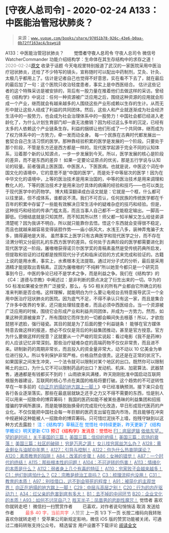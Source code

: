 # [守夜人总司令] - 2020-02-24 A133：中医能治管冠状肺炎？

> 来源：[`www.yuque.com/books/share/97051b78-926c-43e6-b0aa-0b72ff163ac4/bswgi8`](https://www.yuque.com/books/share/97051b78-926c-43e6-b0aa-0b72ff163ac4/bswgi8)

<ne-p id="520f42f3293818f927861ebbd5b15da4_p_0" data-lake-id="520f42f3293818f927861ebbd5b15da4_p_0"><ne-text id="ub287bc7a" style="color: rgb(51, 51, 51);">A133：中医能治管冠状肺炎？</ne-text></ne-p> <ne-p id="44677b2f3864bc3052451f1bfb3b6655" data-lake-id="44677b2f3864bc3052451f1bfb3b6655"><ne-text id="u979a5267" ne-fontsize="12" style="color: rgb(255, 255, 255);">原创</ne-text><ne-text id="ufc99fe41" ne-fontsize="14">觉悟者</ne-text><ne-text id="u875a1bc0" ne-fontsize="14">守夜人总司令</ne-text></ne-p> <ne-p id="2dc89cfc2b13b3cd71246710d1c95e95" data-lake-id="2dc89cfc2b13b3cd71246710d1c95e95"><ne-text id="u74a2c1f0" ne-fontsize="14" ne-bold="true" style="color: rgb(51, 51, 51);">守夜人总司令</ne-text></ne-p> <ne-p id="49149022421927a16ed2304f6705bd70" data-lake-id="49149022421927a16ed2304f6705bd70"><ne-text id="u87ae0a46" ne-fontsize="14" style="color: rgb(51, 51, 51);">微信号</ne-text><ne-text id="u1a7aca2a" ne-fontsize="14" style="color: rgb(51, 51, 51);">WatcherCommander</ne-text></ne-p> <ne-p id="090429ce574faa5b044a31bf9b50dbc7" data-lake-id="090429ce574faa5b044a31bf9b50dbc7"><ne-text id="ub80be0b9" ne-fontsize="14" style="color: rgb(51, 51, 51);">功能介绍</ne-text><ne-text id="u4ef23fec" ne-fontsize="14" style="color: rgb(51, 51, 51);">结构学：生命体在其生存结构中的求存之道！</ne-text></ne-p> <ne-p id="288fb439336ee820d8be63f35d012972" data-lake-id="288fb439336ee820d8be63f35d012972"><ne-text id="uc15279fe" style="color: rgb(140, 140, 140);">2020-02-24</ne-text>[<ne-text id="u26c09b14" ne-fontsize="14">原文</ne-text>](https://mp.weixin.qq.com/s?__biz=MzAxNDk1NjI2Mw==&mid=2247485003&idx=1&sn=39aea56879a30de449962539b9e0331a&chksm=9b8a25c3acfdacd5f48468e045e1a98a94653e791619b56a38275808929867d7796117d57a97&scene=27#wechat_redirect&cpage=266)</ne-p> <ne-p id="40c916de4fa3133f06ab4ac6e9f86465" data-lake-id="40c916de4fa3133f06ab4ac6e9f86465"><ne-text id="u664ae46b" style="color: rgb(51, 51, 51);">收录于话题</ne-text></ne-p> <ne-p id="d3a7f6966a2b45d0f613e7caec0329b2" data-lake-id="d3a7f6966a2b45d0f613e7caec0329b2"><ne-text id="u7aca30e9" style="color: rgb(51, 51, 51);">今天电视里特别报道了武汉的一家医院采用中医治疗冠状肺炎，还给了不少特写的镜头，宣称随时可以配出中药制剂，艾灸、针灸、太极几乎都用上了。估计是记者自己也觉得不好意思，实在看不下去了，就在最后的最后加了一句：这个医院只收治轻度患者，事实上是中西医结合。</ne-text></ne-p> <ne-p id="1182ea0e7bfae9c39fdd26122046cc78" data-lake-id="1182ea0e7bfae9c39fdd26122046cc78"><ne-text id="u43792c53" style="color: rgb(51, 51, 51);">估计这些记者的这个特殊采访是被安排的，背后有一股力量在推着他们去做这样的采访。曾经在《结构学》中说过：任何一种资源被广泛应用之后，围绕这种资源的应用就会形成一个产业，继而就会有越来越多的人围绕这些产业形成赖以生存的生计。从而无形中就让这些人结成了利益的共同团体。然后，这些人和产业就逐渐成为社会经济生活中的一股势力，也会成为社会治理体系中的一股势力！中国社会都已经进入老龄化了，为什么计划生育部门却一直无法撤销？因为经过这么多年的沉淀，已经有太多的人依赖这个产业链条生存。利益的捆绑让他们形成了一个共同体，继而成为了权力体系中的一方势力，牵一发而动全身。</ne-text></ne-p> <ne-p id="2d20fc8daa1c19b61076122c65d43fc6" data-lake-id="2d20fc8daa1c19b61076122c65d43fc6"><ne-text id="u3b5dbe6c" style="color: rgb(51, 51, 51);">每一个民族在古典时代都发展出一套契合自己生活习惯的医学。那种靠经验积累的医学是发展的一个阶段。只要处于那个阶段，不管是东方还是西方都是一样的。现代医学起源于完全不同的认知体系，沿着那个新的认知源点，一步一步发展到今天。所以，医学发展的核心是阶段的差异，而不是东西的差异！</ne-text></ne-p> <ne-p id="3c9cd3947c4fadd190037bd76e376227" data-lake-id="3c9cd3947c4fadd190037bd76e376227"><ne-text id="u24ffffe2" style="color: rgb(51, 51, 51);">如果一定要论证原点的优劣，那是五行学说与认知论的较量。前者强调上医医国，中医医人，下医医病。也就是说，中医这个词在中国文化的语境中，它的意思不是“中国的医学”，而是处于中等层次的医学！因为在中华文化的语境中，上等的医治技术是用来治国的，中等的医治技术是用来调理和教化人的，下等的医治技术才是用来治疗具体的病痛的经验和技巧——也可以类比于现代医学中的药物学。</ne-text></ne-p> <ne-p id="3d6f1eac7157f2cb332b6c9b05bc846d" data-lake-id="3d6f1eac7157f2cb332b6c9b05bc846d"><ne-text id="ue87b4827" style="color: rgb(51, 51, 51);">博大精深翻译成白话文就是：它就是一个框，什么都可以往里装，但不成体系，谁都说不清。我们不可否认，任何民族的传统医学都在千百年的积累中存留了一些能有效解决日常生活中的疑难杂症的技巧和经验。但是，这种技巧和经验的传承门槛太高，而且当事人自己都不一定能稳定输出。一脚高一脚低。归根结底就是只知其然，而不知其所以然！师父都一知半解又怎么给徒弟讲清楚呢？因为我讲不明白，所以就只能靠你去悟。悟这个东西就会变得很不稳定，而且也就越来越容易变得装腔作势——庙小妖风大，水浅王八多，装神弄鬼骗子太多，搞得遍地是大哥。</ne-text></ne-p> <ne-p id="efc6ebf8d91f8bd550360b4f5101e212" data-lake-id="efc6ebf8d91f8bd550360b4f5101e212"><ne-text id="u16463faa" style="color: rgb(51, 51, 51);">虽然事实上医学只有古典医学和现代医学之分，而不存在泾渭分明又分庭抗礼的东西方医学的差异。任何处于古典阶段的医学都需要进化到现代医学这一阶段。屠嗷嗷获得诺贝尔医学奖的青稿素虽然是受传统药典所启发，但提取和验证的过程都是按照现代分子式和临床试验的方式来完成和验证的。古籍上说的是用水煮，事实上，水煮根本无法提取。通过对分子式的分析，最后是采用酒精才能提取出青稿素。正因为屠嗷嗷的“不纯粹”所以她至今都只是一个研究员</ne-text></ne-p> <ne-p id="de53b54004f7dab67b3678c9b846d5f3" data-lake-id="de53b54004f7dab67b3678c9b846d5f3"><ne-text id="u2c2a569e" style="color: rgb(51, 51, 51);">事到今日，中医的争论已经不是学术之争，而是利益之争。我们在《结构学》的《C4：道德与宗教》中阐述过：是非判断的原点决定了衍生出来的一切。华为的 5G 标准如果被全世界广泛接受，那么，与 5G 相关的所有产业都由它所确立的标准来判断是否合格。这样理解，就能明白为什么要让电视台去特意报导武汉一个全用中医治疗冠状肺炎的医院。因为底气不足，不得不承认只有这一家，而且是集合了许多中医界的专家，还只能处理轻度患者，而且必须中西医结合。当一个资源被广泛应用的时候，围绕它会形成产业和利益共同团体，并成为一方势力。然而，如果这种资源被废弃了，所有围绕它而伴生的一切都会瞬间失去根基！所以，才欲抱琵琶半遮脸，强行碰瓷。其目的就是为了后面的整个利益链条！</ne-text></ne-p> <ne-p id="822a72d435ba3169766cdeaf9fa55be6" data-lake-id="822a72d435ba3169766cdeaf9fa55be6"><ne-text id="uca527d46" style="color: rgb(51, 51, 51);">能够在官方媒体特意去做这样的报道，想必不仅仅是背后的利益集团推动，甚至是官方授意。官方为什么要做这样的授意？这就要从一个严峻的现实说起：看过电影《我不是药神》的人应该记忆非常深刻。那些治疗疑难杂症的高端药物不仅仅非常贵，而且进不来。研制新药的周期非常长，而且投入的资金量非常大，动不动以 10 亿美金为单位进行投入。所以专利保护非常严格，价格自然会很贵。这还是在正常的状况下。</ne-text><ne-text id="uf02f0222" ne-bold="true" style="color: rgb(51, 51, 51);">如果国家之间发生冲突，一个法令就可以限制对某个地区的出口。既然你可以限制稀土的出口，为什么它不可以限制药品的出口？发动机、机床、加密算法、武器禁售，通通都是有钱都买不到的！</ne-text></ne-p> <ne-p id="5548582a2bf0c1bf9ee7fcf9d183faf5" data-lake-id="5548582a2bf0c1bf9ee7fcf9d183faf5"><ne-text id="uc8f5ffe5" style="color: rgb(51, 51, 51);">山雨欲来风满楼，昨天刚刚批准中国启动互联网根服务器建设，互联网的核心节点在美国的格局将要打破。这个趋势的不可逆转性早在一年多前的《</ne-text>[<ne-text id="udaf8873e" style="color: rgb(87, 107, 149);">向正在坍塌的地方踹上一脚！</ne-text>](http://mp.weixin.qq.com/s?__biz=MzAxNDk1NjI2Mw==&mid=2247483789&idx=1&sn=5e44b7b524c3dc4bb7705f49ed0a44a3&chksm=9b8a2205acfdab139e4b1d44ef6702b09c9fbf79505340205d13fbdaa33207a997f54bee0e97&scene=21#wechat_redirect)<ne-text id="u2d5a2004" style="color: rgb(51, 51, 51);">》中已经准确预测。接下来只会在各行各业逐渐落实。那些在最底层就缺乏还手之力又不得不需要的东西，恰是别人可以用来一招致命的博弈筹码！</ne-text></ne-p> <ne-p id="1b4cc2b7a57a72fcffd22f8394611e9c" data-lake-id="1b4cc2b7a57a72fcffd22f8394611e9c"><ne-text id="u126ce376" style="color: rgb(51, 51, 51);">我国的医药如能不被某些愚昧的利益集团和招摇撞骗的学阀所裹挟，而是能够脱胎换骨的完成现代化改造，早日形成现代医药的产业化。不仅仅能把中国社会每一年巨额的医药支出留在国内市场，而且能够在冲突中规避掉这种能被人一招致命的博弈筹码。只可惜烂泥扶不上墙，抱残守缺到以这种方式去露脸！</ne-text></ne-p> <ne-p id="fff52cdea9a6ed82fbfaf8347c15a20e" data-lake-id="fff52cdea9a6ed82fbfaf8347c15a20e"><ne-text id="u4a7c563f" ne-fontsize="13" style="color: rgb(0, 128, 255);">注：《结构学》草稿正在 觉悟社 中持续更新，昨天更新了《结构学概论》明天更新 C13</ne-text></ne-p> <ne-p id="f0fd8f9e4699df13f77200677fa311a9" data-lake-id="f0fd8f9e4699df13f77200677fa311a9" ne-alignment="center"><ne-text id="u2a863460" style="color: rgb(255, 0, 0);">预订《结构学》发消息</ne-text><ne-text id="ua285b7e5" ne-bold="true" style="color: rgb(255, 0, 0);">：觉悟社</ne-text></ne-p>  <ne-p id="47108ad839f8f5e17da69dbd8c9b46c1" data-lake-id="47108ad839f8f5e17da69dbd8c9b46c1"><ne-card data-card-name="image" data-card-type="inline" id="enlgO" data-event-boundary="card" style="color: rgb(51, 51, 51);"><ne-p id="4cd040390316027fa6656d0d288fc178" data-lake-id="4cd040390316027fa6656d0d288fc178">[<ne-text id="u73fb398f" style="color: rgb(87, 107, 149);">F1：底层逻辑</ne-text>](http://mp.weixin.qq.com/s?__biz=MzAxNDk1NjI2Mw==&mid=2247484983&idx=1&sn=d1bd020a91e3dd78ebf23d343a657db2&chksm=9b8a25bfacfdaca9b3572b6f4d7ef8d7a0e37e4ab741811b0e2cd64f46b92e1920d0e39e4f38&scene=21#wechat_redirect)</ne-p> <ne-p id="01bd78d232ada73dfb084eff8471e163" data-lake-id="01bd78d232ada73dfb084eff8471e163">[<ne-text id="uddc184d3" style="color: rgb(87, 107, 149);">依依东望，望的是时间！</ne-text>](http://mp.weixin.qq.com/s?__biz=MzIzMDYwOTM0Mg==&mid=2247483860&idx=1&sn=b5b01ae82ff764ce2806251e3f2a809f&chksm=e8b19905dfc61013607735eb7782299c9a4d7a39a8b15a7b46182ef20eda3ffe9f6ed6337e1f&scene=21#wechat_redirect)</ne-p> <ne-p id="3c20726304ec0de7c5f708f8ead3a948" data-lake-id="3c20726304ec0de7c5f708f8ead3a948">[<ne-text id="u23ab6780" style="color: rgb(87, 107, 149);">关于美国的三篇！</ne-text>](http://mp.weixin.qq.com/s?__biz=MzIzMDYwOTM0Mg==&mid=2247484082&idx=1&sn=7f0efdc740505aeff41af3593c2c07d2&chksm=e8b19a63dfc613757721204eef321ddcad7ddc01dfc2076db117c37c0b37d75438f2e405c830&scene=21#wechat_redirect)</ne-p> <ne-p id="a50ce5ba02840f0ca767812a5457e9bc" data-lake-id="a50ce5ba02840f0ca767812a5457e9bc">[<ne-text id="ue9f0a12b" style="color: rgb(87, 107, 149);">美国三篇：信仰的坍塌！</ne-text>](http://mp.weixin.qq.com/s?__biz=MzIzMDYwOTM0Mg==&mid=2247484086&idx=1&sn=84a690a2f2f277ffb97bd9ae9b8997b5&chksm=e8b19a67dfc61371cbaa58bdc4cf884dcb865ce62dc947cf1cf3e7653716339ff71d49c563bb&scene=21#wechat_redirect)</ne-p> <ne-p id="bad0d8d763fcf364888b8fdb3ecde058" data-lake-id="bad0d8d763fcf364888b8fdb3ecde058">[<ne-text id="u0ab0d15d" style="color: rgb(87, 107, 149);">美国三篇：农场的衰落！</ne-text>](http://mp.weixin.qq.com/s?__biz=MzAxNDk1NjI2Mw==&mid=2247484839&idx=1&sn=ab17e9c4ae5af883a17a9c0fcafe94dd&chksm=9b8a262facfdaf399eab6252e9034d5a64a95f1c2575ed6570615dc11980d7d14b684341c22d&scene=21#wechat_redirect)</ne-p> <ne-p id="9870a536945f1e615da4ab86bd806c01" data-lake-id="9870a536945f1e615da4ab86bd806c01">[<ne-text id="u8dac6b40" style="color: rgb(87, 107, 149);">美国三篇：社区的破碎！</ne-text>](http://mp.weixin.qq.com/s?__biz=MzAxNDk1NjI2Mw==&mid=2247484995&idx=1&sn=e6b19218f50cedb3832a75694d5fca2a&chksm=9b8a25cbacfdacdd9585015c0542f118592cdeb57bf869d6566ef48e60aaf0f59aeebb6ba2a3&scene=21#wechat_redirect)</ne-p> <ne-p id="58648cc3f24f26cdfa61953ee29f82c2" data-lake-id="58648cc3f24f26cdfa61953ee29f82c2">[<ne-text id="u2d6e4918" style="color: rgb(87, 107, 149);">穷是万恶之源！</ne-text>](http://mp.weixin.qq.com/s?__biz=MzAxNDk1NjI2Mw==&mid=2247483823&idx=1&sn=e54ebe9891b302dc0bf1815c76ccf8b7&chksm=9b8a2227acfdab31a05e273addd9159d4b8263d58d3c58bf214841c8189157519719c3427306&scene=21#wechat_redirect)</ne-p> <ne-p id="f6e5d97c7214abea05bd84e516649111" data-lake-id="f6e5d97c7214abea05bd84e516649111">[<ne-text id="u11994cd3" style="color: rgb(87, 107, 149);">女儿找穷屌丝怎么办？</ne-text>](http://mp.weixin.qq.com/s?__biz=MzAxNDk1NjI2Mw==&mid=2247484939&idx=1&sn=6a8b9a3df7e1197fde72a04e45ad3055&chksm=9b8a2583acfdac958a9514beb89993c74e6ee5ad63df4c4c6d420f8ac9cc3976dcfe5f66c734&scene=21#wechat_redirect)</ne-p> <ne-p id="c4bfff2b0ec28ce71e78f10f8b4fbcf3" data-lake-id="c4bfff2b0ec28ce71e78f10f8b4fbcf3">[<ne-text id="u18e538bf" style="color: rgb(87, 107, 149);">A128：黄金剩女与油腻中年男！</ne-text>](http://mp.weixin.qq.com/s?__biz=MzAxNDk1NjI2Mw==&mid=2247484986&idx=1&sn=389cf749cc0fc8c13fddbe2782d064e8&chksm=9b8a25b2acfdaca493be3be9f6825249c41eb2e9ec898370ef118ac45d11e3061fc3f36198fa&scene=21#wechat_redirect)</ne-p> <ne-p id="f68e3ef9cca88a6d5404c1c8fecbb290" data-lake-id="f68e3ef9cca88a6d5404c1c8fecbb290">[<ne-text id="ud918f034" style="color: rgb(87, 107, 149);">A127：引导与控制！</ne-text>](http://mp.weixin.qq.com/s?__biz=MzAxNDk1NjI2Mw==&mid=2247484979&idx=1&sn=f399f00523a8dd5cafe7c0636121333e&chksm=9b8a25bbacfdacad35d6b31ea6500e76fc161c3dd8e789aacdc1284bedcdcaf57570dd6f6261&scene=21#wechat_redirect)</ne-p> <ne-p id="940044a883f19ba3b917f24174ee1d1d" data-lake-id="940044a883f19ba3b917f24174ee1d1d">[<ne-text id="ud4f3a8e9" style="color: rgb(87, 107, 149);">A122：你为什么热衷阴谋论？</ne-text>](http://mp.weixin.qq.com/s?__biz=MzAxNDk1NjI2Mw==&mid=2247484960&idx=1&sn=f04b2971f7e664f0ab903a6a9ffab5dd&chksm=9b8a25a8acfdacbecd85fb722d9e401e6b748a28498b75da9489af10d9cf69916bf473c72a7b&scene=21#wechat_redirect)</ne-p> <ne-p id="5c8e9c806381f2c7a0f0fb63b151fcff" data-lake-id="5c8e9c806381f2c7a0f0fb63b151fcff">[<ne-text id="u0ad102b1" style="color: rgb(87, 107, 149);">A120：素质教育的陷阱！</ne-text>](http://mp.weixin.qq.com/s?__biz=MzAxNDk1NjI2Mw==&mid=2247484948&idx=1&sn=6326c52223f8520cf16820e7ae2f12d1&chksm=9b8a259cacfdac8a3f821dea074d2df64dc08c9498aadb36f006f685bbf87dfc13daefd4bf6d&scene=21#wechat_redirect)</ne-p> <ne-p id="63c91c4362c8ec577c1c927b95867ca1" data-lake-id="63c91c4362c8ec577c1c927b95867ca1">[<ne-text id="u192e93d7" style="color: rgb(87, 107, 149);">A84：改革的步骤！</ne-text>](http://mp.weixin.qq.com/s?__biz=MzIzMDYwOTM0Mg==&mid=2247484098&idx=1&sn=8a28fd5dce47b485ed38e4f3cfdb7d05&chksm=e8b19a13dfc61305fde13511d297aa1d6b59184825c7998f338e7d5f36742e3c06c717d78fe8&scene=21#wechat_redirect)</ne-p> <ne-p id="b0ebdd7be53a439e074b92c3dde2001f" data-lake-id="b0ebdd7be53a439e074b92c3dde2001f">[<ne-text id="u583b88a2" style="color: rgb(87, 107, 149);">A86：女神的错觉！</ne-text>](http://mp.weixin.qq.com/s?__biz=MzAxNDk1NjI2Mw==&mid=2247484733&idx=1&sn=fab22e8ab3f80b78dab3d4e2e2716bfb&chksm=9b8a26b5acfdafa374df83506e5086a573169362877918977c08490b4e9747c45c99d1266e7f&scene=21#wechat_redirect)</ne-p> <ne-p id="4286ddd67244978706a0046100c146b6" data-lake-id="4286ddd67244978706a0046100c146b6">[<ne-text id="u7d8b940e" style="color: rgb(87, 107, 149);">A87：一个时代的终结！</ne-text>](http://mp.weixin.qq.com/s?__biz=MzIzMDYwOTM0Mg==&mid=2247484102&idx=1&sn=c0572fe89409ac0ef2d1468b8f81f130&chksm=e8b19a17dfc6130119eacf0492c237b5173f6f9c13265a36d7919e3132228f8c2d3306863c08&scene=21#wechat_redirect)</ne-p> <ne-p id="6ea899f2cc0f260e5dc04e26243fefa2" data-lake-id="6ea899f2cc0f260e5dc04e26243fefa2">[<ne-text id="u94c5e5e5" style="color: rgb(87, 107, 149);">A115：那些根本性的问题！</ne-text>](http://mp.weixin.qq.com/s?__biz=MzAxNDk1NjI2Mw==&mid=2247484914&idx=1&sn=967fee05bc4f865fe727690ef496bd08&chksm=9b8a267aacfdaf6c067abdfbeed512ad0ec7af5d0c3310f4461e50eaa47c005b5b30ea9758af&scene=21#wechat_redirect)</ne-p> <ne-p id="d6bb4fd0035b15ce416591c2b434bb5e" data-lake-id="d6bb4fd0035b15ce416591c2b434bb5e">[<ne-text id="ufb1d1579" style="color: rgb(87, 107, 149);">A104：不可逆转的伤害！</ne-text>](http://mp.weixin.qq.com/s?__biz=MzAxNDk1NjI2Mw==&mid=2247484910&idx=1&sn=80626aa3b4a4e223e5062a4d00806308&chksm=9b8a2666acfdaf70c0a3e1392357732bf9431c96bc1ec220eef91101a73d0c6eeff4f62d4e80&scene=21#wechat_redirect)</ne-p> <ne-p id="cb364ddda1366647b045b161ca96cb58" data-lake-id="cb364ddda1366647b045b161ca96cb58">[<ne-text id="ueff5563f" style="color: rgb(87, 107, 149);">A113：情绪化的本质是什么？</ne-text>](http://mp.weixin.qq.com/s?__biz=MzAxNDk1NjI2Mw==&mid=2247484925&idx=1&sn=a3e5d2a4ffa1f0c4a1e915a7f6244527&chksm=9b8a2675acfdaf6365b4c9b6f0390ceae91e0dbf218efdd6be0dc600964d220b1ab45bb6c2ac&scene=21#wechat_redirect)</ne-p> <ne-p id="6966ef3ca952827f73c910906e6729ab" data-lake-id="6966ef3ca952827f73c910906e6729ab">[<ne-text id="ubf1fe5fa" style="color: rgb(87, 107, 149);">A112：弱者身上几个有毒的特征！</ne-text>](http://mp.weixin.qq.com/s?__biz=MzAxNDk1NjI2Mw==&mid=2247484903&idx=1&sn=609b7c81f10207eea8bcccbe35aa61b6&chksm=9b8a266facfdaf790a328ee9eca9d05f95ce939b69b2e4c1fcaacd63470bd79c44d03caeb00c&scene=21#wechat_redirect)</ne-p> <ne-p id="6d25ae4a50e99dfacc26ebf77e77f560" data-lake-id="6d25ae4a50e99dfacc26ebf77e77f560">[<ne-text id="u7e656015" style="color: rgb(87, 107, 149);">A110：穷家败子会越来越多！</ne-text>](http://mp.weixin.qq.com/s?__biz=MzAxNDk1NjI2Mw==&mid=2247484897&idx=1&sn=84e1c8a85eb385c04f400095d47d55eb&chksm=9b8a2669acfdaf7f7a431a12c057023ae123aaa855b0f9d48a98c21eae27788632beb60765c9&scene=21#wechat_redirect)</ne-p> <ne-p id="c18bd2b9e2c4021791367bb90e68dca7" data-lake-id="c18bd2b9e2c4021791367bb90e68dca7">[<ne-text id="u9ec58605" style="color: rgb(87, 107, 149);">C1：他们到底怕什么？</ne-text>](http://mp.weixin.qq.com/s?__biz=MzAxNDk1NjI2Mw==&mid=2247483898&idx=1&sn=1b0a50386e9e89d2750dec717236f0aa&chksm=9b8a2272acfdab64235b35ee5e91b8cac6172144207251636e1345fc570aa1601f59eff7f442&scene=21#wechat_redirect)</ne-p> <ne-p id="dab4d38859d8974454f5f90521812b9d" data-lake-id="dab4d38859d8974454f5f90521812b9d">[<ne-text id="u54151712" style="color: rgb(87, 107, 149);">C2：宗教是统治工具吗？</ne-text>](http://mp.weixin.qq.com/s?__biz=MzAxNDk1NjI2Mw==&mid=2247483901&idx=1&sn=f5d9f8c7bd84370c79adae921351e813&chksm=9b8a2275acfdab63fde093d76ff82e01d0e2fd43ea675f77fd17fd51a15873d4d10499f5338d&scene=21#wechat_redirect)</ne-p> <ne-p id="7e0b75a776d125401a36379cb6f781ba" data-lake-id="7e0b75a776d125401a36379cb6f781ba">[<ne-text id="u68dce213" style="color: rgb(87, 107, 149);">C3：梳理流程也没用！</ne-text>](http://mp.weixin.qq.com/s?__biz=MzAxNDk1NjI2Mw==&mid=2247483989&idx=1&sn=ee70dacfd980f041379d91ae947ece44&chksm=9b8a21ddacfda8cb28bf62d6f53531e8a8ebce2de96396e50ec7e7e144fffe502ec6faee3415&scene=21#wechat_redirect)</ne-p> <ne-p id="2d02b27dc6be468d2893f7d406bcd6e5" data-lake-id="2d02b27dc6be468d2893f7d406bcd6e5">[<ne-text id="ua935d2ef" style="color: rgb(87, 107, 149);">C31：教育的本质！</ne-text>](http://mp.weixin.qq.com/s?__biz=MzAxNDk1NjI2Mw==&mid=2247484645&idx=1&sn=0c19e963af345ec0d157348555f45482&chksm=9b8a276dacfdae7bb43eb0602bf7d9fdc827d0675a7350f893c5b3b43986de58782355a2065d&scene=21#wechat_redirect)</ne-p> <ne-p id="36edb0310c9da22fb6b5f500f10b5cc3" data-lake-id="36edb0310c9da22fb6b5f500f10b5cc3">[<ne-text id="u8e80b248" style="color: rgb(87, 107, 149);">A97：别找借口，远不到会猝死的程度！</ne-text>](http://mp.weixin.qq.com/s?__biz=MzAxNDk1NjI2Mw==&mid=2247484866&idx=1&sn=d93222730b1fd65cd31d270e54c91073&chksm=9b8a264aacfdaf5cf1d8eab64891b03e7b9966e887c9f512b7cb4a3f6cca04f1faa2c5da905d&scene=21#wechat_redirect)</ne-p> <ne-p id="803cd26efad6e4f1b74240da6afead41" data-lake-id="803cd26efad6e4f1b74240da6afead41">[<ne-text id="uc276a486" style="color: rgb(87, 107, 149);">A91：被简化的主观世界！</ne-text>](http://mp.weixin.qq.com/s?__biz=MzIzMDYwOTM0Mg==&mid=2247484106&idx=1&sn=89ac1e2a068a9114c08822ed3a6a9916&chksm=e8b19a1bdfc6130d67743acf04c384cd66fa3d13b83614a9b3d70edda3290e8af9765c31b7d7&scene=21#wechat_redirect)</ne-p> <ne-p id="e46e3eb2ebb4328cf5d086be9accdede" data-lake-id="e46e3eb2ebb4328cf5d086be9accdede">[<ne-text id="ue276e5d5" style="color: rgb(87, 107, 149);">向正在坍塌的地方踹上一脚！</ne-text>](http://mp.weixin.qq.com/s?__biz=MzAxNDk1NjI2Mw==&mid=2247483789&idx=1&sn=5e44b7b524c3dc4bb7705f49ed0a44a3&chksm=9b8a2205acfdab139e4b1d44ef6702b09c9fbf79505340205d13fbdaa33207a997f54bee0e97&scene=21#wechat_redirect)</ne-p> <ne-p id="a7c34bca0547786b8eeaca52538ad1f7" data-lake-id="a7c34bca0547786b8eeaca52538ad1f7">[<ne-text id="u6d78eec6" style="color: rgb(87, 107, 149);">C29：中层与高层之别！</ne-text>](http://mp.weixin.qq.com/s?__biz=MzIzMDYwOTM0Mg==&mid=2247484061&idx=1&sn=6b5effaceec4ccea129b0b2c0ff9eb94&chksm=e8b19a4cdfc6135a82d4a79c2245a8efb5cea97135ffeef76afcdb0f1d23fc37408270b77ac3&scene=21#wechat_redirect)</ne-p> <ne-p id="ea7f53fb065db068a7bcd828e2f98bc9" data-lake-id="ea7f53fb065db068a7bcd828e2f98bc9">[<ne-text id="ubca85450" style="color: rgb(87, 107, 149);">C20：行为的内在驱动力！</ne-text>](http://mp.weixin.qq.com/s?__biz=MzIzMDYwOTM0Mg==&mid=2247484003&idx=1&sn=a62ddbccc64f9f19890c0dff9605b6f7&chksm=e8b19ab2dfc613a47b840d331bb9c43711798f5102681c0d1a06cb3996450c1d34bc8573b7e0&scene=21#wechat_redirect)</ne-p> <ne-p id="296996afeb9c16f3a2971cbb5d66fd32" data-lake-id="296996afeb9c16f3a2971cbb5d66fd32">[<ne-text id="u86833eb8" style="color: rgb(87, 107, 149);">A34：烂父亲的危害到底有多大！</ne-text>](http://mp.weixin.qq.com/s?__biz=MzIzMDYwOTM0Mg==&mid=2247483986&idx=1&sn=984fbf5e696f7a3f34f25dcf93037cea&chksm=e8b19a83dfc61395d629a54503920505c42a73a62b9e72308ed4ea0d66c509ca66a1a3138ea5&scene=21#wechat_redirect)</ne-p> <ne-p id="514966b0fd61e977668dfa573ea1537c" data-lake-id="514966b0fd61e977668dfa573ea1537c">[<ne-text id="u696de775" style="color: rgb(87, 107, 149);">B1：去不掉的中间环节</ne-text>](http://mp.weixin.qq.com/s?__biz=MzIzMDYwOTM0Mg==&mid=2247483903&idx=1&sn=e8a21cb816d6a27d869f81463805a208&chksm=e8b1992edfc610380f54d91f9acc9844820c77ce8a5bcedb4f36372c406647f45fd2514a6a77&scene=21#wechat_redirect)</ne-p> <ne-p id="d6ebc30d84e6c890028b41273823f86d" data-lake-id="d6ebc30d84e6c890028b41273823f86d">[<ne-text id="ueb62698a" style="color: rgb(87, 107, 149);">B20：企业文化的本质！</ne-text>](http://mp.weixin.qq.com/s?__biz=MzIzMDYwOTM0Mg==&mid=2247484111&idx=1&sn=d6154ef03c3702d24ebbd49ec6d2544b&chksm=e8b19a1edfc61308357f4cc639a74339e18c1e7ea64e351a1d73fac03d82e0daa3d7cbd2b4f7&scene=21#wechat_redirect)[<ne-text id="u24da5f24" style="color: rgb(87, 107, 149);">A93：如何不讨厌自己？</ne-text>](http://mp.weixin.qq.com/s?__biz=MzAxNDk1NjI2Mw==&mid=2247484783&idx=1&sn=08bb06c4b322311a9d08a0d67077b6ac&chksm=9b8a26e7acfdaff1fb664e30d3365b7405692c4c7e53b41d078052fcbd87faf8de05c04346ce&scene=21#wechat_redirect)</ne-p> <ne-p id="4da814ad2d43d26c9b4ac7b225d9b36b" data-lake-id="4da814ad2d43d26c9b4ac7b225d9b36b">[<ne-text id="u7fd1f34c" style="color: rgb(87, 107, 149);">胜天半子：凤凰男的悲剧性魔咒！</ne-text>](http://mp.weixin.qq.com/s?__biz=MzAxNDk1NjI2Mw==&mid=2247484459&idx=1&sn=3af333a7d8f81253f730e57ba86f6f11&chksm=9b8a27a3acfdaeb524c155bcc629f472e273558add2d9c91ca3295d08144bd6d7d26ed757e6c&scene=21#wechat_redirect)</ne-p> <ne-p id="c15b76685b436f1fbf1c489f67925948" data-lake-id="c15b76685b436f1fbf1c489f67925948"><ne-text id="u8e89a8b4" style="color: rgb(51, 51, 51);">觉悟者</ne-text></ne-p> <ne-p id="386c00f33338dc4f40b509931c572045" data-lake-id="386c00f33338dc4f40b509931c572045"><ne-text id="u004703e8" style="color: rgb(51, 51, 51);">喜欢你就转走吧！</ne-text></ne-p> <ne-p id="443620670518300cffd02e10bef585aa" data-lake-id="443620670518300cffd02e10bef585aa"><ne-text id="u0aff0e64" ne-bold="true" style="color: rgb(51, 51, 51);">微信扫一扫赞赏作者</ne-text><ne-text id="u9e8453e0" ne-bold="true" style="color: rgb(255, 255, 255);">赞赏</ne-text></ne-p> <ne-p id="47749aa2ab211c6fabeb029ceba39078" data-lake-id="47749aa2ab211c6fabeb029ceba39078"><ne-text id="u4c73f1a9" style="color: rgb(51, 51, 51);">已喜欢，</ne-text><ne-text id="u2c02124f">对作者说句悄悄话</ne-text></ne-p> <ne-p id="52c2e7f9cb5ca37901f0482d16bc3d64" data-lake-id="52c2e7f9cb5ca37901f0482d16bc3d64"><ne-text id="uf7b17f29" style="color: rgb(51, 51, 51);">取消</ne-text></ne-p> <ne-p id="8169d5280e36f7e08a04529b5e0b7f87" data-lake-id="8169d5280e36f7e08a04529b5e0b7f87"><ne-text id="uebec9fbb" ne-fontsize="14" ne-bold="true" style="color: rgb(51, 51, 51);">发送给作者</ne-text></ne-p> <ne-p id="d1ae3eb0012b604e78a17a7b19e3fdb4" data-lake-id="d1ae3eb0012b604e78a17a7b19e3fdb4"><ne-text id="u6276f022" ne-bold="true" style="color: rgb(255, 255, 255);">发送</ne-text></ne-p> <ne-p id="e493ff196c59a0f6087baf18472b0c8f" data-lake-id="e493ff196c59a0f6087baf18472b0c8f"><ne-text id="uc7c52985" ne-fontsize="13" style="color: rgb(250, 81, 81);">最多 40 字，当前共字</ne-text></ne-p> <ne-p id="9dcda3338427090b90be80b47fe74ec8" data-lake-id="9dcda3338427090b90be80b47fe74ec8"><ne-text id="u5c7f4a2a" style="color: rgb(136, 136, 136);"> 人赞赏</ne-text></ne-p> <ne-p id="989ba09464d91e787d1d35bf39363a47" data-lake-id="989ba09464d91e787d1d35bf39363a47"><ne-text id="u6ef3c9aa" style="color: rgb(51, 51, 51);">上一页</ne-text> <ne-text id="u0712b337">1</ne-text><ne-text id="u1168bc2e" style="color: rgb(51, 51, 51);">/3 下一页</ne-text></ne-p> <ne-p id="cd16895607b114bf3b82027f7bc5738a" data-lake-id="cd16895607b114bf3b82027f7bc5738a"><ne-text id="ubb3c9003" style="color: rgb(51, 51, 51);">长按二维码向我转账</ne-text></ne-p> <ne-p id="ad07ef30def77f3bbe0f745feaafd663" data-lake-id="ad07ef30def77f3bbe0f745feaafd663"><ne-text id="uc196a2c7" style="color: rgb(51, 51, 51);">喜欢你就转走吧！</ne-text></ne-p> <ne-p id="49e8411b4bfca8ae1cd43631082f1b43" data-lake-id="49e8411b4bfca8ae1cd43631082f1b43"><ne-text id="u7a8adcd6" style="color: rgb(51, 51, 51);">受苹果公司新规定影响，微信 iOS 版的赞赏功能被关闭，可通过二维码转账支持公众号。</ne-text></ne-p> <ne-h3 id="n9doN" data-lake-id="n9doN"><ne-heading-ext><ne-heading-anchor></ne-heading-anchor><ne-heading-fold></ne-heading-fold></ne-heading-ext><ne-heading-content><ne-text id="ubbe507ca" ne-fontsize="16" style="color: rgb(51, 51, 51);">精选留言</ne-text></ne-heading-content></ne-h3> <ne-p id="0c345de60594f3c0b7150eabca744102" data-lake-id="0c345de60594f3c0b7150eabca744102"><ne-text id="uc2449fc0" style="color: rgb(51, 51, 51);">用户设置不下载评论</ne-text></ne-p> <ne-p id="08f924134a016ad8334a2b4bbc967ce9" data-lake-id="08f924134a016ad8334a2b4bbc967ce9">[<ne-text id="u1393b499">阅读全文</ne-text>](https://t.zsxq.com/aMnQRzF)</ne-p></ne-card></ne-p>